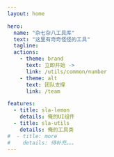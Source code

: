 ```yaml
---
layout: home

hero:
  name: "杂七杂八工具库"
  text: "这里有奇奇怪怪的工具"
  tagline: 
  actions:
    - theme: brand
      text: 立即开始 ->
      link: /utils/common/number
    - theme: alt
      text: 团队支撑
      link: /team

features:
  - title: sla-lemon
    details: 俺的UI组件
  - title: sla-utils
    details: 俺的工具类
#  - title: more
#    details: 待补充。。。
---
```


